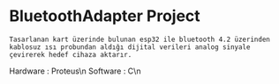 # BluetoothAdapter Project

	Tasarlanan kart üzerinde bulunan esp32 ile bluetooth 4.2 üzerinden kablosuz ısı probundan aldığı dijital verileri analog sinyale çevirerek hedef cihaza aktarır.

Hardware : Proteus\n
Software : C\n

